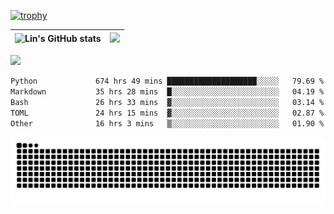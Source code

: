 [![trophy](https://github-profile-trophy.vercel.app/?username=ocss884&column=7)](https://github.com/ocss884)

| ![Lin's GitHub stats](https://github-readme-stats.vercel.app/api?username=ocss884&show_icons=true&hide_border=True&count_private=true) | ![](https://github-readme-streak-stats.herokuapp.com?user=ocss884&hide_border=true&date_format=M%20j%5B%2C%20Y%5D&ring=7EDDCF&fire=7EDDCF") |
| ------------------------------------------------------------ | ------------------------------------------------------------ |

![](https://komarev.com/ghpvc/?username=ocss884&color=brightgreen)

<!--START_SECTION:waka-->

```txt
Python             674 hrs 49 mins ████████████████████░░░░░   79.69 %
Markdown           35 hrs 28 mins  █░░░░░░░░░░░░░░░░░░░░░░░░   04.19 %
Bash               26 hrs 33 mins  ▓░░░░░░░░░░░░░░░░░░░░░░░░   03.14 %
TOML               24 hrs 15 mins  ▓░░░░░░░░░░░░░░░░░░░░░░░░   02.87 %
Other              16 hrs 3 mins   ▒░░░░░░░░░░░░░░░░░░░░░░░░   01.90 %
```

<!--END_SECTION:waka-->

<p align="center">
   <img src="https://github.com/ocss884/ocss884/blob/output/github-snake.svg" alt="snake">
</p>
